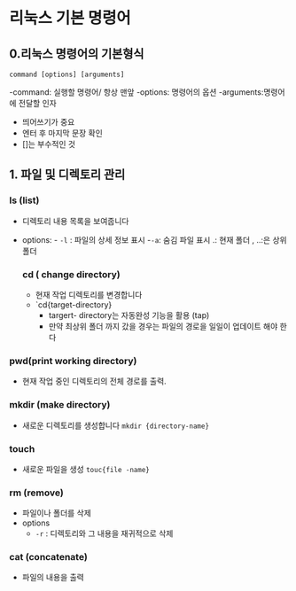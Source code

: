 # 리눅스 기본 명령어

## 0.리눅스 명령어의 기본형식 
```
command [options] [arguments]
```

-command:  실행할 명령어/ 항상 맨앞
-options: 명령어의 옵션
-arguments:명령어에 전달할 인자

- 띄어쓰기가 중요
- 엔터 후 마지막 문장 확인 
- []는 부수적인 것 

## 1. 파일 및 디렉토리 관리

### ls (list)
 - 디렉토리 내용 목록을 보여줍니다
 - options:
        - `-l` : 파일의 상세 정보 표시
        -`-a`: 숨김 파일 표시
        .: 현재 폴더 , ..:은 상위 폴더
        

    ### cd ( change directory)
    - 현재 작업 디렉토리를 변경합니다
    - `cd{target-directory}
        - targert- directory는 자동완성 기능을 활용 (tap)
        -  만약 최상위 폴더 까지 갔을 경우는 파일의 경로을 일일이 업데이트 해야 한다
        
### pwd(print working directory)
 - 현재 작업 중인 디렉토리의 전체 경로를 출력.


 ### mkdir (make directory)
- 새로운 디렉토리를 생성합니다
`mkdir {directory-name}`

### touch

- 새로운 파일을 생성 
`touc{file -name}`

### rm (remove)
-  파일이나 폴더를 삭제
- options
    - `-r` : 디렉토리와 그 내용을 재귀적으로 삭제

### cat (concatenate)
 - 파일의 내용을 출력 
 